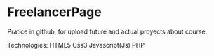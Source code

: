 # FreelancerPage
 Pratice in github, for upload future and actual proyects about course.
 
 Technologies:
 HTML5
 Css3
 Javascript(Js)
 PHP
